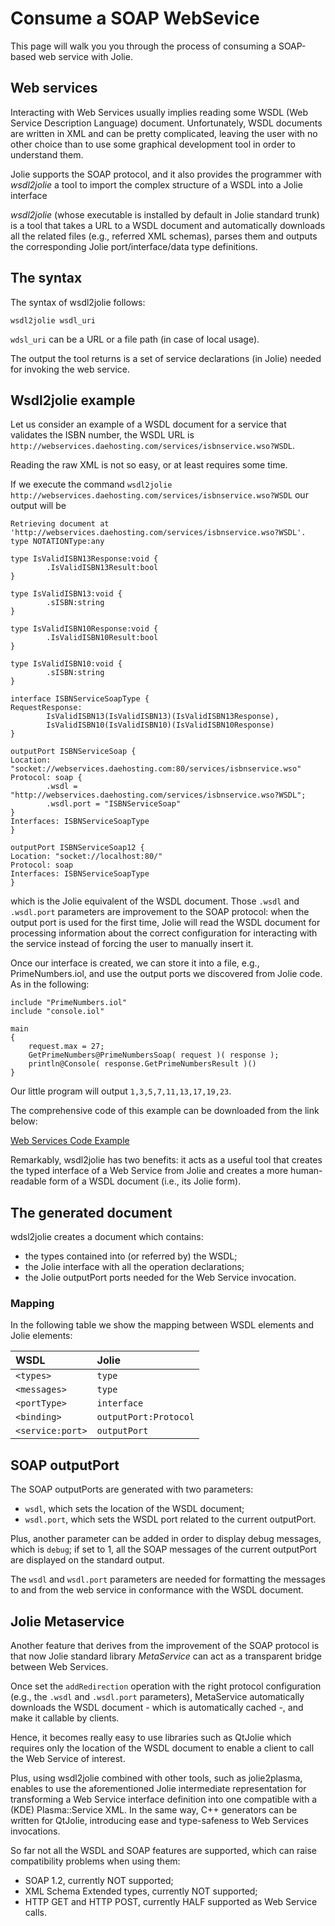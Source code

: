 # Consume a SOAP WebSevice 
This page will walk you you through the process of consuming a SOAP-based web service with Jolie.

## Web services

Interacting with Web Services usually implies reading some WSDL \(Web Service Description Language\) document. Unfortunately, WSDL documents are written in XML and can be pretty complicated, leaving the user with no other choice than to use some graphical development tool in order to understand them.

Jolie supports the SOAP protocol, and it also provides the programmer with _wsdl2jolie_ a tool to import the complex structure of a WSDL
into a Jolie interface

_wsdl2jolie_ \(whose executable is installed by default in Jolie standard trunk\) is a tool that takes a URL to a WSDL document and automatically downloads all the related files \(e.g., referred XML schemas\), parses them and outputs the corresponding Jolie port/interface/data type definitions.

## The syntax

The syntax of wsdl2jolie follows:

```text
wsdl2jolie wsdl_uri
```

`wdsl_uri` can be a URL or a file path \(in case of local usage\).

The output the tool returns is a set of service declarations \(in Jolie\) needed for invoking the web service.

## Wsdl2jolie example

Let us consider an example of a WSDL document for a service that validates the ISBN number, the WSDL URL is `http://webservices.daehosting.com/services/isbnservice.wso?WSDL`.

Reading the raw XML is not so easy, or at least requires some time.

If we execute the command `wsdl2jolie http://webservices.daehosting.com/services/isbnservice.wso?WSDL` our output will be

```jolie
Retrieving document at 'http://webservices.daehosting.com/services/isbnservice.wso?WSDL'.
type NOTATIONType:any

type IsValidISBN13Response:void {
        .IsValidISBN13Result:bool
}

type IsValidISBN13:void {
        .sISBN:string
}

type IsValidISBN10Response:void {
        .IsValidISBN10Result:bool
}

type IsValidISBN10:void {
        .sISBN:string
}

interface ISBNServiceSoapType {
RequestResponse:
        IsValidISBN13(IsValidISBN13)(IsValidISBN13Response),
        IsValidISBN10(IsValidISBN10)(IsValidISBN10Response)
}

outputPort ISBNServiceSoap {
Location: "socket://webservices.daehosting.com:80/services/isbnservice.wso"
Protocol: soap {
        .wsdl = "http://webservices.daehosting.com/services/isbnservice.wso?WSDL";
        .wsdl.port = "ISBNServiceSoap"
}
Interfaces: ISBNServiceSoapType
}

outputPort ISBNServiceSoap12 {
Location: "socket://localhost:80/"
Protocol: soap
Interfaces: ISBNServiceSoapType
}

```

which is the Jolie equivalent of the WSDL document. Those `.wsdl` and `.wsdl.port` parameters are improvement to the SOAP protocol: when the output port is used for the first time, Jolie will read the WSDL document for processing information about the correct configuration for interacting with the service instead of forcing the user to manually insert it.

Once our interface is created, we can store it into a file, e.g., PrimeNumbers.iol, and use the output ports we discovered from Jolie code. As in the following:

```jolie
include "PrimeNumbers.iol"
include "console.iol"

main
{
    request.max = 27;
    GetPrimeNumbers@PrimeNumbersSoap( request )( response );
    println@Console( response.GetPrimeNumbersResult )()
}
```

Our little program will output `1,3,5,7,11,13,17,19,23`.

The comprehensive code of this example can be downloaded from the link below:

[Web Services Code Example](https://github.com/jolie/docs/blob/master/files/web-services/code/wsdl2jolie_code.zip)

Remarkably, wsdl2jolie has two benefits: it acts as a useful tool that creates the typed interface of a Web Service from Jolie and creates a more human-readable form of a WSDL document \(i.e., its Jolie form\).

## The generated document

wdsl2jolie creates a document which contains:

* the types contained into \(or referred by\) the WSDL;
* the Jolie interface with all the operation declarations;
* the Jolie outputPort ports needed for the Web Service invocation.

### Mapping

In the following table we show the mapping between WSDL elements and Jolie elements:

| WSDL | Jolie |
| :--- | :--- |
| `<types>` | `type` |
| `<messages>` | `type` |
| `<portType>` | `interface` |
| `<binding>` | `outputPort:Protocol` |
| `<service:port>` | `outputPort` |

## SOAP outputPort

The SOAP outputPorts are generated with two parameters:

* `wsdl`, which sets the location of the WSDL document;
* `wsdl.port`, which sets the WSDL port related to the current outputPort.

Plus, another parameter can be added in order to display debug messages, which is `debug`; if set to 1, all the SOAP messages of the current outputPort are displayed on the standard output.

The `wsdl` and `wsdl.port` parameters are needed for formatting the messages to and from the web service in conformance with the WSDL document.

## Jolie Metaservice

Another feature that derives from the improvement of the SOAP protocol is that now Jolie standard library _MetaService_ can act as a transparent bridge between Web Services.

Once set the `addRedirection` operation with the right protocol configuration \(e.g., the `.wsdl` and `.wsdl.port` parameters\), MetaService automatically downloads the WSDL document - which is automatically cached -, and make it callable by clients.

Hence, it becomes really easy to use libraries such as QtJolie which requires only the location of the WSDL document to enable a client to call the Web Service of interest.

Plus, using wsdl2jolie combined with other tools, such as jolie2plasma, enables to use the aforementioned Jolie intermediate representation for transforming a Web Service interface definition into one compatible with a \(KDE\) Plasma::Service XML. In the same way, C++ generators can be written for QtJolie, introducing ease and type-safeness to Web Services invocations.

So far not all the WSDL and SOAP features are supported, which can raise compatibility problems when using them:

* SOAP 1.2, currently NOT supported;
* XML Schema Extended types, currently NOT supported;
* HTTP GET and HTTP POST, currently HALF supported as Web Service calls.

